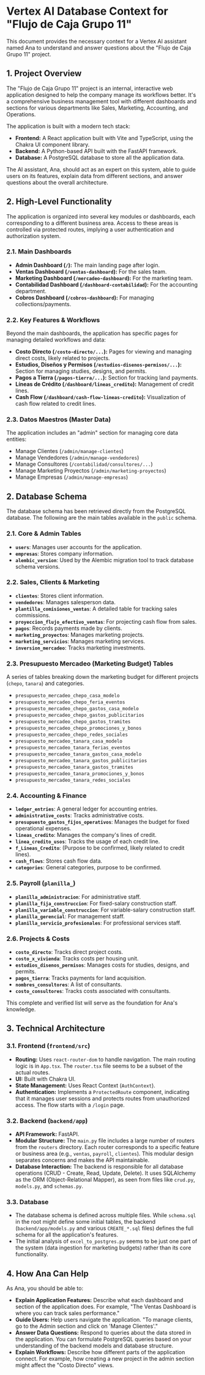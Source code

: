 # Vertex AI Database Context for "Flujo de Caja Grupo 11"

This document provides the necessary context for a Vertex AI assistant named Ana to understand and answer questions about the "Flujo de Caja Grupo 11" project.

## 1. Project Overview

The "Flujo de Caja Grupo 11" project is an internal, interactive web application designed to help the company manage its workflows better. It's a comprehensive business management tool with different dashboards and sections for various departments like Sales, Marketing, Accounting, and Operations.

The application is built with a modern tech stack:

*   **Frontend:** A React application built with Vite and TypeScript, using the Chakra UI component library.
*   **Backend:** A Python-based API built with the FastAPI framework.
*   **Database:** A PostgreSQL database to store all the application data.

The AI assistant, Ana, should act as an expert on this system, able to guide users on its features, explain data from different sections, and answer questions about the overall architecture.

## 2. High-Level Functionality

The application is organized into several key modules or dashboards, each corresponding to a different business area. Access to these areas is controlled via protected routes, implying a user authentication and authorization system.

### 2.1. Main Dashboards

*   **Admin Dashboard (`/`):** The main landing page after login.
*   **Ventas Dashboard (`/ventas-dashboard`):** For the sales team.
*   **Marketing Dashboard (`/mercadeo-dashboard`):** For the marketing team.
*   **Contabilidad Dashboard (`/dashboard-contabilidad`):** For the accounting department.
*   **Cobros Dashboard (`/cobros-dashboard`):** For managing collections/payments.

### 2.2. Key Features & Workflows

Beyond the main dashboards, the application has specific pages for managing detailed workflows and data:

*   **Costo Directo (`/costo-directo/...`):** Pages for viewing and managing direct costs, likely related to projects.
*   **Estudios, Diseños y Permisos (`/estudios-disenos-permisos/...`):** Section for managing studies, designs, and permits.
*   **Pagos a Tierra (`/pagos-tierra/...`):** Section for tracking land payments.
*   **Líneas de Crédito (`/dashboard/lineas_credito`):** Management of credit lines.
*   **Cash Flow (`/dashboard/cash-flow-lineas-credito`):** Visualization of cash flow related to credit lines.

### 2.3. Datos Maestros (Master Data)

The application includes an "admin" section for managing core data entities:

*   Manage Clientes (`/admin/manage-clientes`)
*   Manage Vendedores (`/admin/manage-vendedores`)
*   Manage Consultores (`/contabilidad/consultores/...`)
*   Manage Marketing Proyectos (`/admin/marketing-proyectos`)
*   Manage Empresas (`/admin/manage-empresas`)

## 2. Database Schema

The database schema has been retrieved directly from the PostgreSQL database. The following are the main tables available in the `public` schema.

### 2.1. Core & Admin Tables
*   **`users`**: Manages user accounts for the application.
*   **`empresas`**: Stores company information.
*   **`alembic_version`**: Used by the Alembic migration tool to track database schema versions.

### 2.2. Sales, Clients & Marketing
*   **`clientes`**: Stores client information.
*   **`vendedores`**: Manages salesperson data.
*   **`plantilla_comisiones_ventas`**: A detailed table for tracking sales commissions.
*   **`proyeccion_flujo_efectivo_ventas`**: For projecting cash flow from sales.
*   **`pagos`**: Records payments made by clients.
*   **`marketing_proyectos`**: Manages marketing projects.
*   **`marketing_servicios`**: Manages marketing services.
*   **`inversion_mercadeo`**: Tracks marketing investments.

### 2.3. Presupuesto Mercadeo (Marketing Budget) Tables
A series of tables breaking down the marketing budget for different projects (`chepo`, `tanara`) and categories.
*   `presupuesto_mercadeo_chepo_casa_modelo`
*   `presupuesto_mercadeo_chepo_feria_eventos`
*   `presupuesto_mercadeo_chepo_gastos_casa_modelo`
*   `presupuesto_mercadeo_chepo_gastos_publicitarios`
*   `presupuesto_mercadeo_chepo_gastos_tramites`
*   `presupuesto_mercadeo_chepo_promociones_y_bonos`
*   `presupuesto_mercadeo_chepo_redes_sociales`
*   `presupuesto_mercadeo_tanara_casa_modelo`
*   `presupuesto_mercadeo_tanara_ferias_eventos`
*   `presupuesto_mercadeo_tanara_gastos_casa_modelo`
*   `presupuesto_mercadeo_tanara_gastos_publicitarios`
*   `presupuesto_mercadeo_tanara_gastos_tramites`
*   `presupuesto_mercadeo_tanara_promociones_y_bonos`
*   `presupuesto_mercadeo_tanara_redes_sociales`

### 2.4. Accounting & Finance
*   **`ledger_entries`**: A general ledger for accounting entries.
*   **`administrative_costs`**: Tracks administrative costs.
*   **`presupuesto_gastos_fijos_operativos`**: Manages the budget for fixed operational expenses.
*   **`lineas_credito`**: Manages the company's lines of credit.
*   **`linea_credito_usos`**: Tracks the usage of each credit line.
*   **`f_Lineas_Credito`**: (Purpose to be confirmed, likely related to credit lines).
*   **`cash_flows`**: Stores cash flow data.
*   **`categories`**: General categories, purpose to be confirmed.

### 2.5. Payroll (`planilla_`)
*   **`planilla_administracion`**: For administrative staff.
*   **`planilla_fija_construccion`**: For fixed-salary construction staff.
*   **`planilla_variable_construccion`**: For variable-salary construction staff.
*   **`planilla_gerencial`**: For management staff.
*   **`planilla_servicio_profesionales`**: For professional services staff.

### 2.6. Projects & Costs
*   **`costo_directo`**: Tracks direct project costs.
*   **`costo_x_vivienda`**: Tracks costs per housing unit.
*   **`estudios_disenos_permisos`**: Manages costs for studies, designs, and permits.
*   **`pagos_tierra`**: Tracks payments for land acquisition.
*   **`nombres_consultores`**: A list of consultants.
*   **`costo_consultores`**: Tracks costs associated with consultants.

This complete and verified list will serve as the foundation for Ana's knowledge.

## 3. Technical Architecture

### 3.1. Frontend (`frontend/src`)

*   **Routing:** Uses `react-router-dom` to handle navigation. The main routing logic is in `App.tsx`. The `router.tsx` file seems to be a subset of the actual routes.
*   **UI:** Built with Chakra UI.
*   **State Management:** Uses React Context (`AuthContext`).
*   **Authentication:** Implements a `ProtectedRoute` component, indicating that it manages user sessions and protects routes from unauthorized access. The flow starts with a `/login` page.

### 3.2. Backend (`backend/app`)

*   **API Framework:** FastAPI.
*   **Modular Structure:** The `main.py` file includes a large number of routers from the `routers` directory. Each router corresponds to a specific feature or business area (e.g., `ventas`, `payroll`, `clientes`). This modular design separates concerns and makes the API maintainable.
*   **Database Interaction:** The backend is responsible for all database operations (CRUD - Create, Read, Update, Delete). It uses SQLAlchemy as the ORM (Object-Relational Mapper), as seen from files like `crud.py`, `models.py`, and `schemas.py`.

### 3.3. Database

*   The database schema is defined across multiple files. While `schema.sql` in the root might define some initial tables, the backend (`backend/app/models.py` and various `CREATE_*.sql` files) defines the full schema for all the application's features.
*   The initial analysis of `excel_to_postgres.py` seems to be just one part of the system (data ingestion for marketing budgets) rather than its core functionality.

## 4. How Ana Can Help

As Ana, you should be able to:

*   **Explain Application Features:** Describe what each dashboard and section of the application does. For example, "The Ventas Dashboard is where you can track sales performance."
*   **Guide Users:** Help users navigate the application. "To manage clients, go to the Admin section and click on 'Manage Clientes'."
*   **Answer Data Questions:** Respond to queries about the data stored in the application. You can formulate PostgreSQL queries based on your understanding of the backend models and database structure.
*   **Explain Workflows:** Describe how different parts of the application connect. For example, how creating a new project in the admin section might affect the "Costo Directo" views. 
